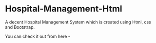 # Hospital-Management-Html
A decent Hospital Management System which is created using Html, css and Bootstrap.

You can check it out from here -
